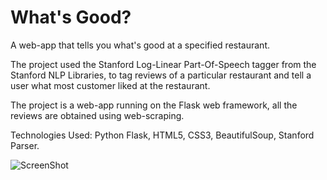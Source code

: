 # What's Good?

A web-app that tells you what's good at a specified restaurant.

The project used the Stanford Log-Linear Part-Of-Speech tagger from the Stanford NLP Libraries, to tag reviews of a particular restaurant and tell a user what most customer liked at the restaurant.

The project is a web-app running on the Flask web framework, all the reviews are obtained using web-scraping.

Technologies Used: Python Flask, HTML5, CSS3, BeautifulSoup, Stanford Parser.

![ScreenShot](https://cdn.pbrd.co/images/8i47kvz5I.png)
